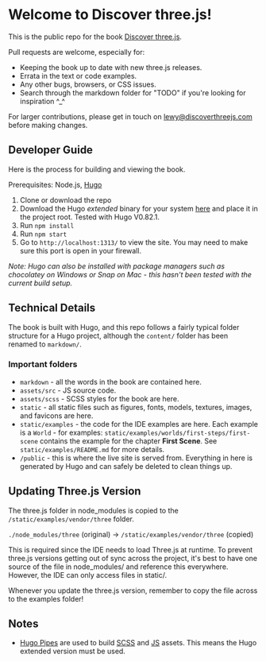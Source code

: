 # Welcome to Discover three.js!

This is the public repo for the book [Discover three.js](https://discoverthreejs.com/).

Pull requests are welcome, especially for:

* Keeping the book up to date with new three.js releases.
* Errata in the text or code examples.
* Any other bugs, browsers, or CSS issues.
* Search through the markdown folder for "TODO" if you're looking for inspiration ^_^

For larger contributions, please get in touch on lewy@discoverthreejs.com before making changes.

## Developer Guide

Here is the process for building and viewing the book.

Prerequisites: Node.js, [Hugo](https://github.com/gohugoio/hugo)

1. Clone or download the repo
2. Download the Hugo _extended_ binary for your system [here](https://github.com/gohugoio/hugo/releases) and place it in the project root. Tested with Hugo V0.82.1.
2. Run `npm install`
4. Run `npm start`
5. Go to `http://localhost:1313/` to view the site. You may need to make sure this port is open in your firewall.

_Note: Hugo can also be installed with package managers such as chocolatey on Windows or Snap on Mac - this hasn't been tested with the current build setup._

## Technical Details

The book is built with Hugo, and this repo follows a fairly typical folder structure for a Hugo project, although the `content/` folder has been renamed to `markdown/`.

### Important folders

* `markdown` - all the words in the book are contained here.
* `assets/src` - JS source code.
* `assets/scss` - SCSS styles for the book are here.
* `static` - all static files such as figures, fonts, models, textures, images, and favicons are here.
* `static/examples` - the code for the IDE examples are here. Each example is a `World` - for examples: `static/examples/worlds/first-steps/first-scene` contains the example for the chapter **First Scene**. See `static/examples/README.md` for more details.
* `/public` - this is where the live site is served from. Everything in here is generated by Hugo and can safely be deleted to clean things up.

## Updating Three.js Version

The three.js folder in node_modules is copied to the `/static/examples/vendor/three` folder.

`./node_modules/three` (original) -> `/static/examples/vendor/three` (copied)

This is required since the IDE needs to load Three.js at runtime. To prevent three.js versions getting out of sync across the project, it's best to have one source of the file in node_modules/ and reference this everywhere. However, the IDE can only access files in static/.

Whenever you update the three.js version, remember to copy the file across to the examples folder!

## Notes

* [Hugo Pipes](https://gohugo.io/hugo-pipes/) are used to build [SCSS](https://gohugo.io/hugo-pipes/scss-sass/) and [JS](https://gohugo.io/hugo-pipes/js/) assets. This means the Hugo extended version must be used.